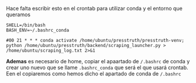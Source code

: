 Hace falta escribir esto en el crontab para utilizar conda y el entorno que queramos

```
SHELL=/bin/bash
BASH_ENV=~/.bashrc_conda

#00 21 * * * conda activate /home/ubuntu/presstruth/presstruth-venv; python /home/ubuntu/presstruth/backend/scraping_launcher.py > /home/ubuntu/scraping_log.txt 2>&1
```

**Ademas** es necesario de home, copiar el apaartado de ```/.bashrc``` de conda y crear uno nuevo que se llame ```.bashrc_conda``` que será el que usará crontab. Een el copiaremos como hemos dicho el apartado de conda de ```/.bashrc```

